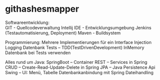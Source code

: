 # githashesmapper

Softwareentwicklung:<br>
GIT - Quellcodeverwaltung
Intellij IDE - Entwicklungsumgebung
Jenkins (Testautomatisierung, Deployment)
Maven - Buildsystem

Programmierung:
Mehrere Implementierungen für ein Interface
Injection
Logging
Datenbank
Tests – TDD(TestDrivenDevelopment)
InMemory Datenbank bei Tests verwenden

Alles rund um Java:
SpringBoot – Container
REST – Services in  Spring
CRUD – Create-Read-Update-Delete in Spring
JPA – Java Persistence Api
Swing – UI: Menü, Tabelle
Datenbankanbindung mit Spring
Dateihandling
